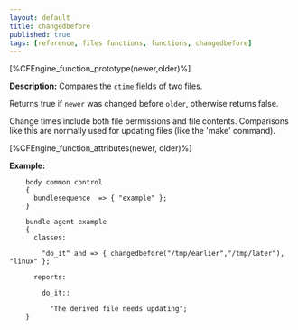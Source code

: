 ```yaml
---
layout: default
title: changedbefore
published: true
tags: [reference, files functions, functions, changedbefore]
---
```


[%CFEngine_function_prototype(newer,older)%]

**Description:** Compares the `ctime` fields of two files.

Returns true if `newer` was changed before `older`, otherwise returns false.

Change times include both file permissions and file contents.
Comparisons like this are normally used for updating files (like the
'make' command).

[%CFEngine_function_attributes(newer, older)%]

**Example:**  

```cf3
    body common control
    {
      bundlesequence  => { "example" };
    }

    bundle agent example
    {     
      classes:

        "do_it" and => { changedbefore("/tmp/earlier","/tmp/later"), "linux" }; 

      reports:

        do_it::

          "The derived file needs updating";
    }
```
